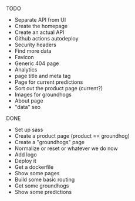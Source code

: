 TODO

- Separate API from UI
- Create the homepage
- Create an actual API
- Github actions autodeploy
- Security headers
- Find more data
- Favicon
- Generic 404 page
- Analytics
- page title and meta tag
- Page for current predictions
- Sort out the product page (current?)
- Images for groundhogs
- About page
- "data" seo

DONE

- Set up sass
- Create a product page (product == groundhog)
- Create a "groundhogs" page
- Normalize or reset or whatever we do now
- Add logo
- Deploy it
- Get a dockerfile
- Show some pages
- Build some basic routing
- Get some groundhogs
- Show some predictions
